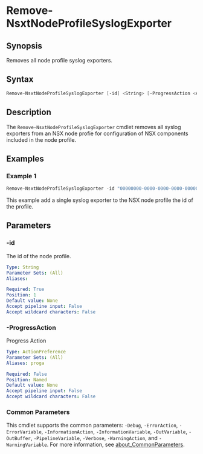 # Remove-NsxtNodeProfileSyslogExporter

## Synopsis

Removes all node profile syslog exporters.

## Syntax

```powershell
Remove-NsxtNodeProfileSyslogExporter [-id] <String> [-ProgressAction <ActionPreference>] [<CommonParameters>]
```

## Description

The `Remove-NsxtNodeProfileSyslogExporter` cmdlet removes all syslog exporters from an NSX node profie for configuration
of NSX components included in the node profile.

## Examples

### Example 1

```powershell
Remove-NsxtNodeProfileSyslogExporter -id "00000000-0000-0000-0000-000000000001"
```

This example add a single syslog exporter to the NSX node profile the id of the profile.

## Parameters

### -id

The id of the node profile.

```yaml
Type: String
Parameter Sets: (All)
Aliases:

Required: True
Position: 1
Default value: None
Accept pipeline input: False
Accept wildcard characters: False
```

### -ProgressAction

Progress Action

```yaml
Type: ActionPreference
Parameter Sets: (All)
Aliases: proga

Required: False
Position: Named
Default value: None
Accept pipeline input: False
Accept wildcard characters: False
```

### Common Parameters

This cmdlet supports the common parameters: `-Debug`, `-ErrorAction`, `-ErrorVariable`, `-InformationAction`, `-InformationVariable`, `-OutVariable`, `-OutBuffer`, `-PipelineVariable`, `-Verbose`, `-WarningAction`, and `-WarningVariable`. For more information, see [about_CommonParameters](http://go.microsoft.com/fwlink/?LinkID=113216).
